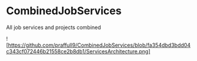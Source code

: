# CombinedJobServices
All job services and projects combined

! [https://github.com/praffull9/CombinedJobServices/blob/fa354dbd3bdd04c343cf072446b21558ce2b8db1/ServicesArchitecture.png]
